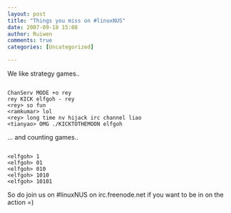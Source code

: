 ```yaml
---
layout: post
title: "Things you miss on #linuxNUS"
date: 2007-09-18 15:08
author: Ruiwen
comments: true
categories: [Uncategorized]

---
```

We like strategy games..

<code>
ChanServ MODE +o rey
rey KICK elfgoh - rey
&#60;rey&#62; so fun
&#60;ramkumar&#62; lol
&#60;rey&#62; long time nv hijack irc channel liao
&#60;tianyao&#62; OMG ./KICKTOTHEMOON elfgoh
</code>

... and counting games..

<code>
&#60;elfgoh&#62; 1
&#60;elfgoh&#62; 01
&#60;elfgoh&#62; 010
&#60;elfgoh&#62; 1010
&#60;elfgoh&#62; 10101
</code>

So do join us on #linuxNUS on irc.freenode.net if you want to be in on the action =)
